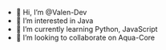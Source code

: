 - 👋 Hi, I’m @Valen-Dev
- 👀 I’m interested in Java
- 🌱 I’m currently learning Python, JavaScript
- 💞️ I’m looking to collaborate on Aqua-Core

<!---
Valen-Dev/Valen-Dev is a ✨ special ✨ repository because its `README.md` (this file) appears on your GitHub profile.
You can click the Preview link to take a look at your changes.
--->

